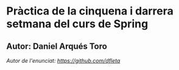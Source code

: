 # Pràctica de la cinquena i darrera setmana del curs de Spring
## Autor: Daniel Arqués Toro

_Autor de l'enunciat: https://github.com/dfleta_